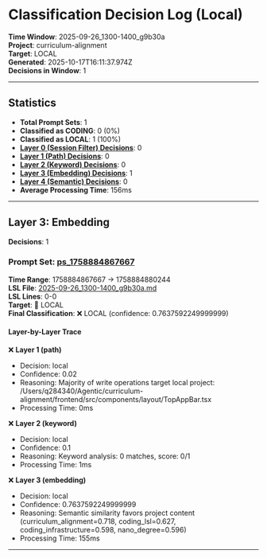# Classification Decision Log (Local)

**Time Window**: 2025-09-26_1300-1400_g9b30a<br>
**Project**: curriculum-alignment<br>
**Target**: LOCAL<br>
**Generated**: 2025-10-17T16:11:37.974Z<br>
**Decisions in Window**: 1

---

## Statistics

- **Total Prompt Sets**: 1
- **Classified as CODING**: 0 (0%)
- **Classified as LOCAL**: 1 (100%)
- **[Layer 0 (Session Filter) Decisions](#layer-0-session-filter)**: 0
- **[Layer 1 (Path) Decisions](#layer-1-path)**: 0
- **[Layer 2 (Keyword) Decisions](#layer-2-keyword)**: 0
- **[Layer 3 (Embedding) Decisions](#layer-3-embedding)**: 1
- **[Layer 4 (Semantic) Decisions](#layer-4-semantic)**: 0
- **Average Processing Time**: 156ms

---

## Layer 3: Embedding

**Decisions**: 1

### Prompt Set: [ps_1758884867667](../../history/2025-09-26_1300-1400_g9b30a.md#ps_1758884867667)

**Time Range**: 1758884867667 → 1758884880244<br>
**LSL File**: [2025-09-26_1300-1400_g9b30a.md](../../history/2025-09-26_1300-1400_g9b30a.md#ps_1758884867667)<br>
**LSL Lines**: 0-0<br>
**Target**: 📍 LOCAL<br>
**Final Classification**: ❌ LOCAL (confidence: 0.7637592249999999)

#### Layer-by-Layer Trace

❌ **Layer 1 (path)**
- Decision: local
- Confidence: 0.02
- Reasoning: Majority of write operations target local project: /Users/q284340/Agentic/curriculum-alignment/frontend/src/components/layout/TopAppBar.tsx
- Processing Time: 0ms

❌ **Layer 2 (keyword)**
- Decision: local
- Confidence: 0.1
- Reasoning: Keyword analysis: 0 matches, score: 0/1
- Processing Time: 1ms

❌ **Layer 3 (embedding)**
- Decision: local
- Confidence: 0.7637592249999999
- Reasoning: Semantic similarity favors project content (curriculum_alignment=0.718, coding_lsl=0.627, coding_infrastructure=0.598, nano_degree=0.596)
- Processing Time: 155ms

---

